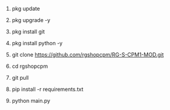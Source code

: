 1. pkg update 

2. pkg upgrade -y

3. pkg install git

4. pkg install python -y

5. git clone https://github.com/rgshopcpm/RG-S-CPM1-MOD.git

6. cd rgshopcpm

7. git pull

8. pip install -r requirements.txt

9. python main.py
